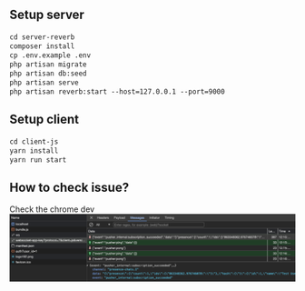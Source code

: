 ## Setup server
```shell
cd server-reverb
composer install
cp .env.example .env
php artisan migrate
php artisan db:seed
php artisan serve
php artisan reverb:start --host=127.0.0.1 --port=9000
```

## Setup client
```shell
cd client-js
yarn install
yarn run start
```

## How to check issue?
Check the chrome dev 
![im](img.png)

